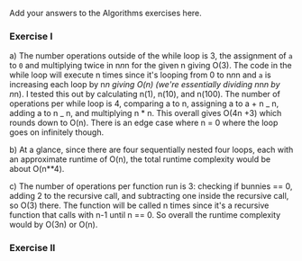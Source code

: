 Add your answers to the Algorithms exercises here.

### Exercise I

a) The number operations outside of the while loop is 3, the assignment of `a` to `0` and multiplying twice in n*n*n for the given n giving O(3). The code in the while loop will execute n times since it's looping from 0 to n*n*n and `a` is increasing each loop by n*n giving O(n) (we're essentially dividing n*n*n by n*n). I tested this out by calculating n(1), n(10), and n(100). The number of operations per while loop is 4, comparing a to n, assigning a to a + n _ n, adding a to n _ n, and multiplying n \* n. This overall gives O(4n +3) which rounds down to O(n). There is an edge case where n = 0 where the loop goes on infinitely though.

b) At a glance, since there are four sequentially nested four loops, each with an approximate runtime of O(n), the total runtime complexity would be about O(n\*\*4).

c) The number of operations per function run is 3: checking if bunnies == 0, adding 2 to the recursive call, and subtracting one inside the recursive call, so O(3) there. The function will be called n times since it's a recursive function that calls with n-1 until n == 0. So overall the runtime complexity would by O(3n) or O(n).

### Exercise II
